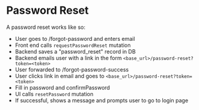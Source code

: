 # Password Reset

A password reset works like so:

- User goes to /forgot-password and enters email
- Front end calls `requestPasswordReset` mutation
- Backend saves a "password_reset" record in DB
- Backend emails user with a link in the form `<base_url>/password-reset?token=<token>`
- User forwarded to /forgot-password-success
- User clicks link in email and goes to `<base_url>/password-reset?token=<token>`
- Fill in password and confirmPassword
- UI calls `resetPassword` mutation
- If successful, shows a message and prompts user to go to login page
